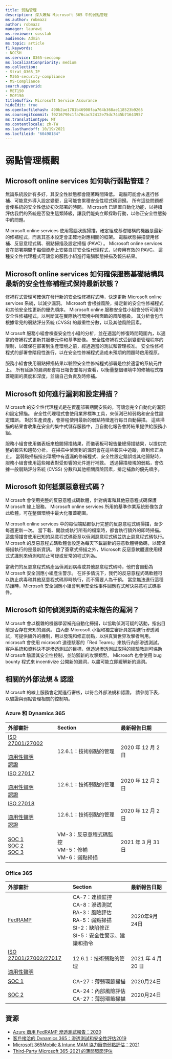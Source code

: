 ```yaml
---
title: 弱點管理
description: 深入瞭解 Microsoft 365 中的弱點管理
ms.author: robmazz
author: robmazz
manager: laurawi
ms.reviewer: sosstah
audience: Admin
ms.topic: article
f1.keywords:
- NOCSH
ms.service: O365-seccomp
ms.localizationpriority: medium
ms.collection:
- Strat_O365_IP
- M365-security-compliance
- MS-Compliance
search.appverid:
- MET150
- MOE150
titleSuffix: Microsoft Service Assurance
hideEdit: true
ms.openlocfilehash: 490b2ae1781b46900faa764b368ae118523b9265
ms.sourcegitcommit: f0216790c1fa76cac52412e75dc7445b71643957
ms.translationtype: MT
ms.contentlocale: zh-TW
ms.lasthandoff: 10/19/2021
ms.locfileid: "60498184"
---
```

# <a name="vulnerability-management-overview"></a>弱點管理概觀

## <a name="how-do-microsoft-online-services-conduct-vulnerability-management"></a>Microsoft online services 如何執行弱點管理？

無論系統設計有多好，其安全性狀態都會隨著時間降低。 電腦可能會未進行修補、可能意外導入設定變更，且可能會累積安全性程式碼迴歸。 所有這些問題都會使系統的安全性低於初次部署的時間。 Microsoft 已建置自動化功能，以持續評估我們的系統是否發生這類降級，讓我們能夠立即採取行動，以修正安全性態勢中的問題。

Microsoft online services 使用電腦狀態掃描，確定組成基礎結構的機器是最新的修補程式，而且其基本設定會正確地對應相關的框架。 電腦狀態掃描使用修補、反惡意程式碼、弱點掃描及設定掃描 (PAVC) 。 Microsoft online services 會在部署期間于每個資產上安裝自訂安全性代理程式，以套用有效的 PAVC。 這種安全性代理程式可讓您的服務小組進行電腦狀態掃描及報告結果。

## <a name="how-do-microsoft-online-services-ensure-service-infrastructure-is-up-to-date-with-the-latest-security-patches"></a>Microsoft online services 如何確保服務基礎結構與最新的安全性修補程式保持最新狀態？

修補程式管理可確保在發行新的安全性修補程式時，快速更新 Microsoft online services 系統，以減少漏洞。 Microsoft 會根據風險，排定新的安全性修補程式和其他安全性更新的優先順序。 Microsoft online 服務安全性小組會分析可用的安全性修補程式，以判斷其在實際執行環境中所面臨的風險層級。 其分析會包含根據常見的弱點評分系統 (CVSS) 的嚴重性分數，以及其他風險因素。

Microsoft 服務小組會檢查安全性小組的分析，並在適當的修復時間範圍內，以適當的修補程式更新其服務元件和基準影像。 安全性修補程式受到變更管理程序的限制，以確保在部署到生產環境之前，經過適當的測試和管理核准。 安全性修補程式的部署會階段性進行，以在安全性修補程式造成未預期的問題時啟用復原。

服務小組會使用弱點掃描結果以驗證安全性修補程式部署是位於適當的系統元件上。 所有延誤的漏洞都會每日報告並每月查看，以衡量整個環境中的修補程式覆蓋範圍的廣度和深度，並讓自己負責及時修補。

## <a name="how-does-microsoft-conduct-vulnerability-and-configuration-scanning"></a>Microsoft 如何進行漏洞和設定掃描？

Microsoft 的安全性代理程式是在資產部署期間安裝的，可讓您完全自動化的漏洞和設定掃描。 安全性代理程式會使用業界標準工具，來偵測已知弱點和安全性設定錯誤。 對於生產資產，會排程使用最新的弱點特徵進行每日自動掃描。 這些掃描的結果會收集在安全的集中式儲存服務中，且自動化報告會將結果提供給服務小組。

服務小組會使用儀表板來檢閱掃描結果，而儀表板可報告彙總掃描結果，以提供完整的報告和趨勢分析。 在掃描中偵測到的漏洞會在這些報告中追蹤，直到修正為止。 當弱點掃描指出環境中有遺漏的修補程式、安全性設定錯誤或其他弱點時，服務小組會使用這些報表對受影響的元件進行補救。 透過掃描發現的弱點，會依據一般弱點評分系統 (CVSS) 分數和其他相關風險因素，排定補救的優先順序。

## <a name="how-does-microsoft-defend-against-malware"></a>Microsoft 如何抵禦惡意程式碼？

Microsoft 會使用完整的反惡意程式碼軟體，針對病毒和其他惡意程式碼保護 Microsoft 線上服務。 Microsoft online services 所用的基準作業系統影像包含此軟體，可在整個環境中最大化覆蓋範圍。

Microsoft online services 中的每個端點都執行完整的反惡意程式碼掃描，至少每週更新一次。 當下載、開啟或執行所有的檔案時，都會執行額外的即時掃描。 這些掃描會使用已知的惡意程式碼簽章以偵測惡意程式碼並防止惡意程式碼執行。 Microsoft 的反惡意程式碼軟體會設定為每天下載最新的惡意軟體特徵碼，以確保掃描執行的是最新資訊。 除了簽章式掃描之外，Microsoft 反惡意軟體還使用模式式識別來偵測和防止可疑或反常的程式列為。

當我們的反惡意程式碼產品偵測到病毒或其他惡意程式碼時，他們會自動為 Microsoft 安全回應小組產生警示。 在許多情況下，我們的反惡意程式碼軟體可以防止病毒和其他惡意程式碼即時執行，而不需要人為干預。 當您無法進行這種防護時，Microsoft 安全回應小組會利用安全性事件回應程式解決惡意程式碼事件。

## <a name="how-does-microsoft-detect-new-or-unreported-vulnerabilities"></a>Microsoft 如何偵測到新的或未報告的漏洞？

Microsoft 會以複雜的機器學習補充自動化掃描，以協助偵測可疑的活動，指出目前是否存在未知的漏洞。 由內部 Microsoft 小組和獨立審計員定期進行滲透測試，可提供額外的機制，用以發現和修正弱點，以供真實世界攻擊者利用。 microsoft 會使用 microsoft 道德駭客的「Red Teams」來執行內部滲透測試。 客戶系統和資料決不是滲透測試的目標，但透過滲透測試取得的經驗教訓可協助 Microsoft 驗證其安全性控制，並防禦新的攻擊類型。 Microsoft 也會使用 bug bounty 程式來 incentivize 公開新的漏洞，以盡可能立即緩解新的漏洞。

## <a name="related-external-regulations--certifications"></a>相關的外部法規 & 認證

Microsoft 的線上服務會定期進行審核，以符合外部法規和認證。 請參閱下表，以驗證與弱點管理相關的控制項。

### <a name="azure-and-dynamics-365"></a>Azure 和 Dynamics 365

| **外部審計** | **Section** | **最新報告日期** |
|:--------|:-------|:---------|
| [ISO 27001/27002](https://servicetrust.microsoft.com/ViewPage/MSComplianceGuideV3?command=Download&downloadType=Document&downloadId=e9116047-f327-430c-a83f-166b7e561ad6&tab=7027ead0-3d6b-11e9-b9e1-290b1eb4cdeb&docTab=7027ead0-3d6b-11e9-b9e1-290b1eb4cdeb_ISO_Reports) <br> <br> [適用性聲明](https://servicetrust.microsoft.com/ViewPage/MSComplianceGuideV3?command=Download&downloadType=Document&downloadId=00af6c3e-7f3e-4e0d-8b0e-79f45ef2cef1&tab=7027ead0-3d6b-11e9-b9e1-290b1eb4cdeb&docTab=7027ead0-3d6b-11e9-b9e1-290b1eb4cdeb_ISO_Reports) <br> [認證](https://servicetrust.microsoft.com/ViewPage/MSComplianceGuideV3?command=Download&downloadType=Document&downloadId=d7af5304-3a31-40e6-9abb-e26352305d41&tab=7027ead0-3d6b-11e9-b9e1-290b1eb4cdeb&docTab=7027ead0-3d6b-11e9-b9e1-290b1eb4cdeb_ISO_Reports) | 12.6.1：技術弱點的管理 | 2020 年 12 月 2 日 |
| [ISO 27017](https://servicetrust.microsoft.com/ViewPage/MSComplianceGuideV3?command=Download&downloadType=Document&downloadId=e9116047-f327-430c-a83f-166b7e561ad6&tab=7027ead0-3d6b-11e9-b9e1-290b1eb4cdeb&docTab=7027ead0-3d6b-11e9-b9e1-290b1eb4cdeb_ISO_Reports) <br><br> [適用性聲明](https://servicetrust.microsoft.com/ViewPage/MSComplianceGuideV3?command=Download&downloadType=Document&downloadId=a3bca0ac-867d-4204-b66b-13665f5f1e8d&tab=7027ead0-3d6b-11e9-b9e1-290b1eb4cdeb&docTab=7027ead0-3d6b-11e9-b9e1-290b1eb4cdeb_ISO_Reports) <br> [認證](https://servicetrust.microsoft.com/ViewPage/MSComplianceGuideV3?command=Download&downloadType=Document&downloadId=25718a8a-f34d-41e1-a95a-c49246508787&tab=7027ead0-3d6b-11e9-b9e1-290b1eb4cdeb&docTab=7027ead0-3d6b-11e9-b9e1-290b1eb4cdeb_ISO_Reports) | 12.6.1：技術弱點的管理 | 2020 年 12 月 2 日 |
| [ISO 27018](https://servicetrust.microsoft.com/ViewPage/MSComplianceGuideV3?command=Download&downloadType=Document&downloadId=e9116047-f327-430c-a83f-166b7e561ad6&tab=7027ead0-3d6b-11e9-b9e1-290b1eb4cdeb&docTab=7027ead0-3d6b-11e9-b9e1-290b1eb4cdeb_ISO_Reports) <br><br> [適用性聲明](https://servicetrust.microsoft.com/ViewPage/MSComplianceGuideV3?command=Download&downloadType=Document&downloadId=00af6c3e-7f3e-4e0d-8b0e-79f45ef2cef1&tab=7027ead0-3d6b-11e9-b9e1-290b1eb4cdeb&docTab=7027ead0-3d6b-11e9-b9e1-290b1eb4cdeb_ISO_Reports) <br> [認證](https://servicetrust.microsoft.com/ViewPage/MSComplianceGuideV3?command=Download&downloadType=Document&downloadId=56904fc3-0942-4ff5-9eef-7cabc751a25c&tab=7027ead0-3d6b-11e9-b9e1-290b1eb4cdeb&docTab=7027ead0-3d6b-11e9-b9e1-290b1eb4cdeb_ISO_Reports) | 12.6.1：技術弱點的管理 | 2020 年 12 月 2 日 |
| [SOC 1](https://servicetrust.microsoft.com/ViewPage/MSComplianceGuideV3?command=Download&downloadType=Document&downloadId=b8721ebd-af20-42fe-b22f-8332b0a19517&tab=7027ead0-3d6b-11e9-b9e1-290b1eb4cdeb&docTab=7027ead0-3d6b-11e9-b9e1-290b1eb4cdeb_SOC_%2F_SSAE_16_Reports) <br> [SOC 2](https://servicetrust.microsoft.com/ViewPage/MSComplianceGuideV3?command=Download&downloadType=Document&downloadId=234a0f57-83c1-4afc-a586-a0e7a59592f7&tab=7027ead0-3d6b-11e9-b9e1-290b1eb4cdeb&docTab=7027ead0-3d6b-11e9-b9e1-290b1eb4cdeb_SOC_%2F_SSAE_16_Reports) <br> [SOC 3](https://servicetrust.microsoft.com/ViewPage/MSComplianceGuideV3?command=Download&downloadType=Document&downloadId=75c8cbf6-e456-473c-a05e-34fea888ec2a&tab=7027ead0-3d6b-11e9-b9e1-290b1eb4cdeb&docTab=7027ead0-3d6b-11e9-b9e1-290b1eb4cdeb_SOC_%2F_SSAE_16_Reports)  | VM-3：反惡意程式碼監控 <br> VM-5：修補 <br> VM-6：弱點掃描 | 2021 年 3 月 31 日 |

### <a name="office-365"></a>Office 365

| **外部審計** | **Section** | **最新報告日期** |
|:--------|:-------|:---------|
| [FedRAMP](https://compliance.microsoft.com/compliancemanager) | CA-7：連續監控 <br> CA-8：滲透測試 <br> RA-3：風險評估 <br> RA-5：弱點掃描 <br> SI-2：缺陷修正 <br> SI-5：安全性警示、建議和指令 | 2020年9月24日 |
| [ISO 27001/27002/27017](https://servicetrust.microsoft.com/ViewPage/MSComplianceGuideV3?command=Download&downloadType=Document&downloadId=8d625374-4f2d-49f8-9d37-a4281ba98222&tab=7027ead0-3d6b-11e9-b9e1-290b1eb4cdeb&docTab=7027ead0-3d6b-11e9-b9e1-290b1eb4cdeb_ISO_Reports) <br> <br> [適用性聲明](https://servicetrust.microsoft.com/ViewPage/MSComplianceGuideV3?command=Download&downloadType=Document&downloadId=c0df4ce8-c77e-4183-84eb-c8688470d8b1&tab=7027ead0-3d6b-11e9-b9e1-290b1eb4cdeb&docTab=7027ead0-3d6b-11e9-b9e1-290b1eb4cdeb_ISO_Reports) | 12.6.1：技術弱點的管理 | 2021 年 4 月 20 日 |
| [SOC 1](https://servicetrust.microsoft.com/ViewPage/MSComplianceGuideV3?command=Download&downloadType=Document&downloadId=90df3f9c-3aaf-4dbf-99d0-ca9f2991721b&tab=7027ead0-3d6b-11e9-b9e1-290b1eb4cdeb&docTab=7027ead0-3d6b-11e9-b9e1-290b1eb4cdeb_SOC_%2F_SSAE_16_Reports) | CA-27：薄弱環節掃描 | 2020月24日 |
| [SOC 2](https://servicetrust.microsoft.com/ViewPage/MSComplianceGuideV3?command=Download&downloadType=Document&downloadId=a73c1738-7892-42b7-acd3-87b6371c53f6&tab=7027ead0-3d6b-11e9-b9e1-290b1eb4cdeb&docTab=7027ead0-3d6b-11e9-b9e1-290b1eb4cdeb_SOC_%2F_SSAE_16_Reports) | CA-24：內部風險評估 <br> CA-27：薄弱環節掃描 | 2020月24日 |

## <a name="resources"></a>資源

- [Azure 商用 FedRAMP 滲透測試報告：2020](https://servicetrust.microsoft.com/ViewPage/TrustDocuments?command=Download&downloadType=Document&downloadId=66f6845d-e84f-46f8-b2e6-56b143934887&docTab=6d000410-c9e9-11e7-9a91-892aae8839ad_Pen_Test_and_Security_Assessments)
- [客戶接洽的 Dynamics 365：滲透測試和安全性評估2019](https://servicetrust.microsoft.com/ViewPage/TrustDocuments?command=Download&downloadType=Document&downloadId=5bb09fcc-5d20-4fad-a747-af362819e1c0&docTab=6d000410-c9e9-11e7-9a91-892aae8839ad_Pen_Test_and_Security_Assessments)
- [Microsoft 365Mobile & Intune MAM 協力廠商弱點評估：2021](https://servicetrust.microsoft.com/ViewPage/TrustDocuments?command=Download&downloadType=Document&downloadId=c1d6c9c5-deb9-4636-be91-143a3f94aca1&docTab=6d000410-c9e9-11e7-9a91-892aae8839ad_Pen_Test_and_Security_Assessments)
- [Third-Party Microsoft 365-2021 的薄弱環節評估](https://servicetrust.microsoft.com/ViewPage/TrustDocumentsV3?command=Download&downloadType=Document&downloadId=602d532a-636c-46fc-834b-f34576487361&tab=7f51cb60-3d6c-11e9-b2af-7bb9f5d2d913&docTab=7f51cb60-3d6c-11e9-b2af-7bb9f5d2d913_Pen_Test_and_Security_Assessments)
